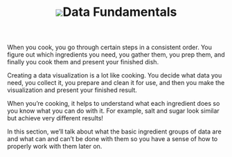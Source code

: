 <div class="violet" data-type="part">
<header>
<h1><img src="../images/sections/02/building-blocks.png" />Data Fundamentals</h1>
</header>

<!--
Section tag replaced with div for Gitbook publishing
	<section class="content">-->
<div class="content">
<p>When you cook, you go through certain steps in a consistent order. You figure out which ingredients you need, you gather them, you prep them, and finally you cook them and present your finished dish.</p>

<p>Creating a data visualization is a lot like cooking. You decide what data you need, you collect it, you prepare and clean it for use, and then you make the visualization and present your finished result.</p>

<p>When you’re cooking, it helps to understand what each ingredient does so you know what you can do with it. For example, salt and sugar look similar but achieve very different results!</p>
<p>In this section, we’ll talk about what the basic ingredient groups of data are and what can and can’t be done with them so you have a sense of how to properly work with them later on.</p>
<!--</section>-->
</div>
</div>
